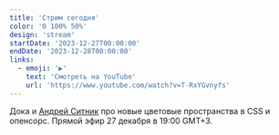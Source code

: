 ```yaml
---
title: 'Стрим сегодня'
color: '0 100% 50%'
design: 'stream'
startDate: '2023-12-27T00:00:00'
endDate: '2023-12-28T00:00:00'
links:
  - emoji: '▶️'
    text: 'Смотреть на YouTube'
    url: 'https://www.youtube.com/watch?v=T-RxYGvnyfs'
---
```


Дока и <a href="https://sitnik.ru/ru/" class="link">Андрей Ситник</a> про новые цветовые пространства в CSS и опенсорс. Прямой эфир 27 декабря в 19:00 GMT+3.
